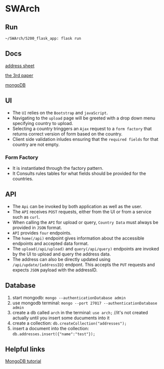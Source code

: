 # SWArch

## Run
`~/SWArch/5200_flask_app: flask run`

## Docs
[address sheet](https://docs.google.com/spreadsheets/d/1xICn3orrbPI6uKnEBG2G12yB0st0GDQ7WzzVTKFiuEw/edit#gid=0)

[the 3rd paper](https://docs.google.com/document/d/1Y2ppWUZipnUZcrbwpIJknaRZC5otsBlZKqsKTe8RTR0/edit)

[mongoDB](https://cloud.mongodb.com/v2/5e489c3e79358e377c805caa#clusters)

## UI
* The `UI` relies on the `Bootstrap` and `javaScript`.
* Navigating to the `upload` page will be greeted with a drop down menu specifying country to upload.
* Selecting a country tringgers an `Ajax` request to a `form factory` that returns correct version of form based on the country.
* Client side validation inludes ensuring that the `required fields` for that country are not empty.

### Form Factory
* It is instantiated through the factory pattern.
* It Consults rules tables for what fields should be provided for the countries.

## API
* The `Api` can be invoked by both application as well as the user.
* The `API` receives `POST` requests, either from the UI or from a service such as `curl`.
* When calling the `API` for upload or query, `Country Data` must always be provided in `JSON`     format.
* `API` provides `four` endpoints.
* The `home(/api)` endpoint gives information about the accessible endpoints and accepted data format.
* The `upload(/api/upload)` and `query(/api/query)` endpoints are invoked by the UI to upload and query the address data.
* The address can also be directly updated using `/api/update/{addressID}` endpont. This accepts the `PUT` requests and expects `JSON` payload with the addressID.  

## Database
1. start mongodb: `mongo --authenticationDatabase admin`
2. use mongodb terminal: `mongo --port 27017 --authenticationDatabase admin`
3. create a db called `arch` in the terminal: `use arch;` //it's not created actually until you insert some ducuments into it
4. create a collection: `db.createCollection("addresses");`
4. insert a document into the collection: `db.addresses.insert({"name":"test"});`

## Helpful links

[MongoDB tutorial](https://www.tutorialspoint.com/mongodb/)
